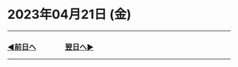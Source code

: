 # 2023年04月21日 (金)

---

### [◀️前日へ](https://github.com/yuasys/chatty-journal/blob/main/2023/04/2023-04-20.md)&emsp;&emsp;&emsp;&emsp;[翌日へ▶️](https://github.com/yuasys/chatty-journal/blob/main/2023/04/2023-04-22.md)

---
